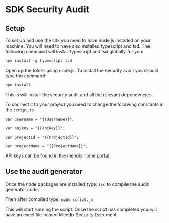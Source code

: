 # SDK Security Audit
## Setup
To set up and use the sdk you need to have node js installed on your machine. You will need to have also installed typescript and tsd.
The following command will install typescript and tsd globally for you:

`npm install -g typescript tsd`

Open up the folder using node.js.
To install the security audit you should type the command:

`npm install`

This is will install the security audit and all the relevant dependencies.

To connect it to your project you need to change the following constants in the `script.ts`

`var username = "{{Username}}";`

`var apikey = "{{ApiKey}}";`

`var projectId = "{{ProjectId}}";`

`var projectName = "{{ProjectName}}";`

API keys can be found in the mendix home portal.

## Use the audit generator
Once the node packages are installed type:
`tsc`
to compile the audit generator code.

Then after compiled type:
`node script.js`

This will start running the script. Once the script has completed you will have an excel file named Mendix Security Document.
